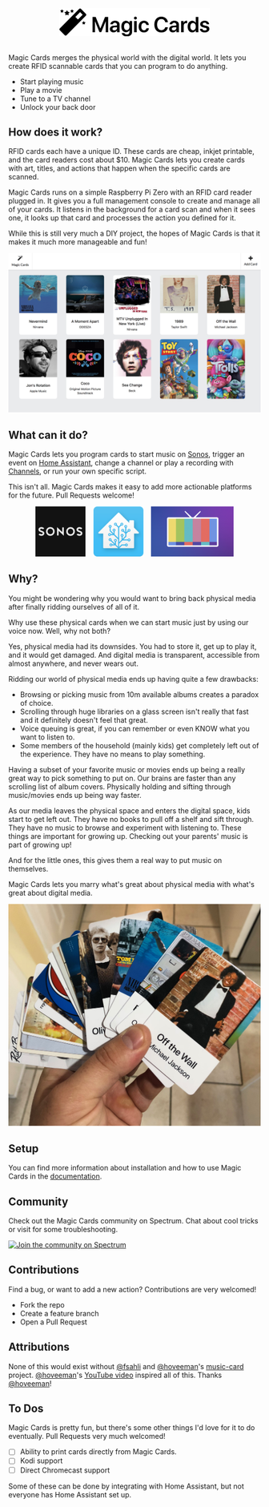 <div align="center">
<img src="/docs/images/logo.png" width="300px">
</div>

<br>

Magic Cards merges the physical world with the digital world. It lets you create RFID scannable cards that you can program to do anything.

* Start playing music
* Play a movie
* Tune to a TV channel
* Unlock your back door

## How does it work?

RFID cards each have a unique ID. These cards are cheap, inkjet printable, and the card readers cost about $10. Magic Cards lets you create cards with art, titles, and actions that happen when the specific cards are scanned.

Magic Cards runs on a simple Raspberry Pi Zero with an RFID card reader plugged in. It gives you a full management console to create and manage all of your cards. It listens in the background for a card scan and when it sees one, it looks up that card and processes the action you defined for it.

While this is still very much a DIY project, the hopes of Magic Cards is that it makes it much more manageable and fun!


![](/docs/images/cards-shot.png)

## What can it do?

Magic Cards lets you program cards to start music on [Sonos](https://sonos.com), trigger an event on [Home Assistant](https://home-assistant.io), change a channel or play a recording with [Channels](https://getchannels.com), or run your own specific script.

This isn't all. Magic Cards makes it easy to add more actionable platforms for the future. Pull Requests welcome!

<div align="center">
<a href="https://sonos.com"><img src="/docs/images/logos/sonos.png" height="100px"></a> &nbsp;&nbsp;
<a href="https://home-assistant.io"><img src="/docs/images/logos/hass.png" height="100px"></a> &nbsp;&nbsp;
<a href="https://getchannels.com"><img src="/docs/images/logos/channels.png" height="100px"></a>
</div>


## Why?

You might be wondering why you would want to bring back physical media after finally ridding ourselves of all of it.

Why use these physical cards when we can start music just by using our voice now. Well, why not both?

Yes, physical media had its downsides. You had to store it, get up to play it, and it would get damaged. And digital media is transparent, accessible from almost anywhere, and never wears out.

Ridding our world of physical media ends up having quite a few drawbacks:

* Browsing or picking music from 10m available albums creates a paradox of choice.
* Scrolling through huge libraries on a glass screen isn't really that fast and it definitely doesn't feel that great.
* Voice queuing is great, if you can remember or even KNOW what you want to listen to.
* Some members of the household (mainly kids) get completely left out of the experience. They have no means to play something.

Having a subset of your favorite music or movies ends up being a really great way to pick something to put on. Our brains are faster than any scrolling list of album covers. Physically holding and sifting through music/movies ends up being way faster.

As our media leaves the physical space and enters the digital space, kids start to get left out. They have no books to pull off a shelf and sift through. They have no music to browse and experiment with listening to. These things are important for growing up. Checking out your parents' music is part of growing up!

And for the little ones, this gives them a real way to put music on themselves.

Magic Cards lets you marry what's great about physical media with what's great about digital media.

![](/docs/images/cards-fanned.jpg)

## Setup

You can find more information about installation and how to use Magic Cards in the [documentation](/docs).

## Community

Check out the Magic Cards community on Spectrum. Chat about cool tricks or visit for some troubleshooting.

[![Join the community on Spectrum](https://withspectrum.github.io/badge/badge.svg)](https://spectrum.chat/magic-cards)


## Contributions

Find a bug, or want to add a new action? Contributions are very welcomed!

* Fork the repo
* Create a feature branch
* Open a Pull Request

## Attributions

None of this would exist without [@fsahli](https://github.com/fsahli) and [@hoveeman](https://github.com/hoveeman)'s [music-card](https://github.com/hoveeman/music-cards) project. [@hoveeman](https://github.com/hoveeman)'s [YouTube video](https://www.youtube.com/watch?v=AvCseOQidSw) inspired all of this. Thanks [@hoveeman](https://github.com/hoveeman)!


## To Dos

Magic Cards is pretty fun, but there's some other things I'd love for it to do eventually. Pull Requests very much welcomed!

- [ ] Ability to print cards directly from Magic Cards.
- [ ] Kodi support
- [ ] Direct Chromecast support

Some of these can be done by integrating with Home Assistant, but not everyone has Home Assistant set up.
